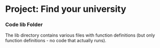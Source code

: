 # Project: Find your university
### Code lib Folder

The lib directory contains various files with function definitions (but only function definitions - no code that actually runs).
